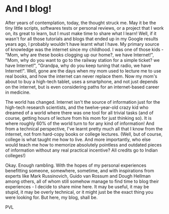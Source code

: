 # And I blog!

<!--[options]
date: 2011-12-07T00:00:00.000Z
title: null
url: 2011/12/after-years-of-contemplation-today.html
-->

After years of contemplation, today, the thought struck me. May it be the tiny little scripts, softwares tests or personal reviews, or a project that I work on, its great to learn, but I must make time to share what I learn! Well, if it wasn't for all those tutorials and blogs that ended up in my Google results years ago, I probably wouldn't have learnt what I have. My primary source of knowledge was the internet since my childhood. I was one of those kids - "Mom, why are these books clogging up our home?, we have Internet!", "Mom, why do you want to go to the railway station for a simple ticket? we have Internet!", "Grandpa, why do you keep tuning that radio, we have Internet!". Well, gone are the days when my mom used to lecture me to use real books, and how the internet can never replace them. Now my mom's about to buy a high-tech tablet, uses a smartphone, and not just depends on the internet, but is even considering paths for an internet-based career in medicine.

The world has changed. Internet isn't the source of information just for the high-tech research scientists, and the twelve-year-old crazy kid who dreamed of a world where there was one tool for all trivial tasks (and of course, getting hours of lecture from his mom for just thinking so). It is where roughly 60% of the world turn to for any kind of information! And from a technical perspective, I've learnt pretty much all that I know from the internet, not from hard-copy books or college lectures. (Well, but of course, college is what taught me how to live. And more importantly, who else would teach me how to memorize absolutely pointless and outdated pieces of information without any real practical incentive? All credits go to Indian colleges!)

Okay. Enough rambling. With the hopes of my personal experiences benefitting someone, somewhere, sometime, and with inspirations from experts like Mark Russinovich, Guido van Rossum and Dough Hellman among others, all of whom still somehow manage to find time to blog their experiences - I decide to share mine here. It may be useful, it may be stupid, it may be overly technical, or it might just be the exact thing you were looking for. But here, my blog, shall be.

PVL